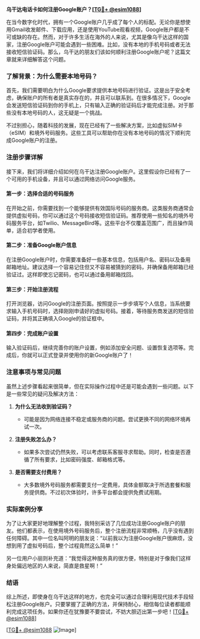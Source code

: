 **乌干达电话卡如何注册Google账户？[[TG💪+ @esim1088](https://t.me/s/esim1088)]**

在当今数字化时代，拥有一个Google账户几乎成了每个人的标配。无论你是想使用Gmail收发邮件、下载应用，还是使用YouTube观看视频，Google账户都是不可或缺的存在。然而，对于许多生活在海外的人来说，尤其是像乌干达这样的国家，注册Google账户可能会遇到一些困难。比如，没有本地的手机号码或者无法接收短信验证码。那么，乌干达的朋友们该如何顺利注册Google账户呢？这篇文章就来详细解答这个问题。

### 了解背景：为什么需要本地号码？

首先，我们需要明白为什么Google要求提供本地号码进行验证。这是出于安全考虑，确保账户的所有者是真实存在的，并且可以联系到。在很多情况下，Google会发送短信验证码到你的手机上，只有输入正确的验证码后才能完成注册。对于那些没有本地号码的人，这无疑是一个挑战。

不过别担心，随着科技的发展，现在已经有了一些解决方案，比如虚拟SIM卡（eSIM）和境外号码服务。这些工具可以帮助你在没有本地号码的情况下顺利完成Google账户的注册。

### 注册步骤详解

接下来，我们将详细介绍如何在乌干达注册Google账户。这里假设你已经有了一个可用的手机设备，并且可以通过网络访问Google服务。

#### 第一步：选择合适的号码服务

在开始之前，你需要找到一个能够提供有效国际号码的服务商。这类服务商通常会提供虚拟号码，你可以通过这个号码接收短信验证码。推荐使用一些知名的境外号码服务平台，如Twilio、MessageBird等。这些平台不仅覆盖范围广，而且操作简单，适合初学者使用。

#### 第二步：准备Google账户信息

在注册Google账户时，你需要准备好一些基本信息，包括用户名、密码以及备用邮箱地址。建议选择一个容易记住但又不容易被猜到的密码，并确保备用邮箱已经验证过。这样即使忘记密码，也可以通过备用邮箱找回。

#### 第三步：开始注册流程

打开浏览器，访问Google的注册页面。按照提示一步步填写个人信息，当系统要求输入手机号码时，选择刚刚申请好的虚拟号码。接着，等待服务商发送的短信验证码，并将其正确填入Google的验证框中。

#### 第四步：完成账户设置

输入验证码后，继续完善你的账户设置，例如添加安全问题、设置恢复选项等。完成后，你就可以正式登录并使用你的新Google账户了！

### 注意事项与常见问题

虽然上述步骤看起来很简单，但在实际操作过程中还是可能会遇到一些问题。以下是一些常见的疑问及解决方法：

1. **为什么无法收到验证码？**
   - 可能是因为网络连接不稳定或服务商的问题。尝试更换不同的网络环境再试一次。
   
2. **注册失败怎么办？**
   - 如果多次尝试仍然失败，可以考虑联系客服寻求帮助。同时，检查是否遵循了所有要求，比如密码强度、邮箱格式等。

3. **是否需要支付费用？**
   - 大多数境外号码服务都需要支付一定费用，具体金额取决于所选套餐和服务提供商。不过初次体验时，许多平台都会提供免费试用期。

### 实际案例分享

为了让大家更好地理解整个过程，我特别采访了几位成功注册Google账户的朋友。他们都表示，在使用境外号码服务后，整个注册流程非常顺畅，几乎没有遇到任何障碍。其中一位名叫阿明的朋友说：“以前我以为注册Google账户很麻烦，没想到用了虚拟号码后，整个过程竟然这么简单！”

另一位用户小丽则补充道：“我觉得这种服务真的很方便，特别是对于像我们这样身处偏远地区的人来说，简直是救星啊！”

### 结语

综上所述，即使身在乌干达这样的地方，也完全可以通过合理利用现代技术手段轻松注册Google账户。只要掌握了正确的方法，并保持耐心，相信每位读者都能顺利完成这项任务。如果你还在犹豫要不要尝试，不妨大胆迈出第一步吧！[[TG💪+ @esim1088](https://t.me/s/esim1088)]

[[TG💪+ @esim1088](https://t.me/s/esim1088) ![Image](https://i.postimg.cc/4NQfJmqS/Snipaste-2025-05-13-00-14-12.png)]